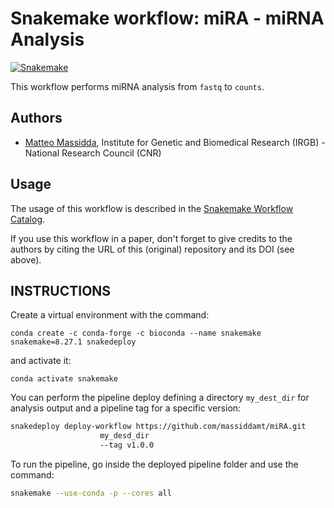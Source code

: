 # Snakemake workflow: miRA - miRNA Analysis
[![Snakemake](https://img.shields.io/badge/snakemake-≥8.27.1-brightgreen.svg)](https://snakemake.bitbucket.io)

This workflow performs miRNA analysis from `fastq` to `counts`.

## Authors

* [Matteo Massidda](https://github.com/massiddamt), Institute for Genetic and Biomedical Research (IRGB) - National Research Council (CNR)

## Usage

The usage of this workflow is described in the [Snakemake Workflow Catalog](https://snakemake.github.io/snakemake-workflow-catalog?usage=massiddamt/miRA).

If you use this workflow in a paper, don't forget to give credits to the authors by citing the URL of this (original) repository and its DOI (see above).

## INSTRUCTIONS
Create a virtual environment with the command:
```commandline
conda create -c conda-forge -c bioconda --name snakemake snakemake=8.27.1 snakedeploy
```
and activate it:
```commandline
conda activate snakemake
```
You can perform the pipeline deploy defining a directory `my_dest_dir` for analysis output and a pipeline tag for a specific version:
```bash
snakedeploy deploy-workflow https://github.com/massiddamt/miRA.git 
                    my_desd_dir 
                    --tag v1.0.0
```
To run the pipeline, go inside the deployed pipeline folder and use the command:
```bash
snakemake --use-conda -p --cores all
```